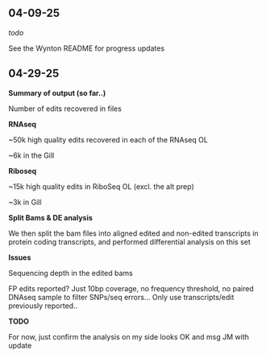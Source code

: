 ## 04-09-25

*todo*

See the Wynton README for progress updates


## 04-29-25

**Summary of output (so far..)**

Number of edits recovered in files

**RNAseq**

~50k high quality edits recovered in each of the RNAseq OL

~6k in the Gill

**Riboseq**

~15k high quality edits in RiboSeq OL (excl. the alt prep)

~3k in Gill

**Split Bams & DE analysis**

We then split the bam files into aligned edited and non-edited transcripts in protein coding transcripts, and performed differential analysis on this set

**Issues**

Sequencing depth in the edited bams

FP edits reported? Just 10bp coverage, no frequency threshold, no paired DNAseq sample to filter SNPs/seq errors... Only use transcripts/edit previously reported..


**TODO**

For now, just confirm the analysis on my side looks OK and msg JM with update
